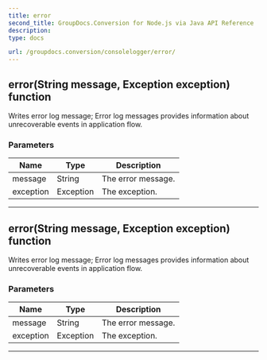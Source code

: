 ```yaml
---
title: error
second_title: GroupDocs.Conversion for Node.js via Java API Reference
description: 
type: docs

url: /groupdocs.conversion/consolelogger/error/
---
```


## error(String message, Exception exception)  function

 Writes error log message;
 Error log messages provides information about unrecoverable events in application flow.
 

### Parameters

| Name | Type | Description |
| --- | --- | --- |
| message | String | The error message. |
| exception | Exception | The exception. |


---


## error(String message, Exception exception)  function

 Writes error log message;
 Error log messages provides information about unrecoverable events in application flow.
 

### Parameters

| Name | Type | Description |
| --- | --- | --- |
| message | String | The error message. |
| exception | Exception | The exception. |


---


